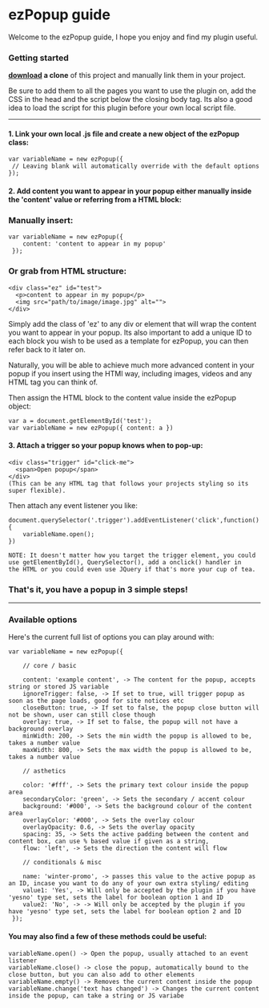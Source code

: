 # ezPopup guide
Welcome to the ezPopup guide, I hope you enjoy and find my plugin useful.

### Getting started

 **[download](https://github.com/senwmn/ezPopup/archive/main.zip) a clone** of this project and manually link them in your project.

Be sure to add them to all the pages you want to use the plugin on, add the CSS in the head and the script below the closing body tag. Its also a good idea to load the script for this plugin before your own local script file.


***

#### 1. Link your own local .js file and create a new object of the ezPopup class:

    var variableName = new ezPopup({
     // Leaving blank will automatically override with the default options
    });

#### 2. Add content you want to appear in your popup either manually inside the 'content' value **or** referring from a HTML block:
### Manually insert:
     
    var variableName = new ezPopup({     
        content: 'content to appear in my popup'
     });

### Or grab from HTML structure:
    <div class="ez" id="test">
      <p>content to appear in my popup</p> 
      <img src="path/to/image/image.jpg" alt="">
    </div>

Simply add the class of 'ez' to any div or element that will wrap the content you want to appear in your popup. Its also important to add a unique ID to each block you wish to be used as a template for ezPopup, you can then refer back to it later on.

Naturally, you will be able to achieve much more advanced content in your popup if you insert using the HTMl way, including images, videos and any HTML tag you can think of. 

Then assign the HTML block to the content value inside the ezPopup object:
 
    var a = document.getElementById('test'); 
    var variableName = new ezPopup({ content: a })

#### 3.  Attach a trigger so your popup knows when to pop-up:

    <div class="trigger" id="click-me">  
      <span>Open popup</span>  
    </div>
    (This can be any HTML tag that follows your projects styling so its super flexible).

Then attach any event listener you like:

    document.querySelector('.trigger').addEventListener('click',function(){ 
        variableName.open();  
    })

    NOTE: It doesn't matter how you target the trigger element, you could use getElementById(), QuerySelector(), add a onclick() handler in 
    the HTML or you could even use JQuery if that's more your cup of tea.

### That's it, you have a popup in 3 simple steps!


***

### Available options 

Here's the current full list of options you can play around with:

    var variableName = new ezPopup({  
  
        // core / basic 

        content: 'example content', -> The content for the popup, accepts string or stored JS variable
        ignoreTrigger: false, -> If set to true, will trigger popup as soon as the page loads, good for site notices etc
        closeButton: true, -> If set to false, the popup close button will not be shown, user can still close though
        overlay: true, -> If set to false, the popup will not have a background overlay
        minWidth: 200, -> Sets the min width the popup is allowed to be, takes a number value
        maxWidth: 800, -> Sets the max width the popup is allowed to be, takes a number value
        
        // asthetics

        color: '#fff', -> Sets the primary text colour inside the popup area
        secondaryColor: 'green', -> Sets the secondary / accent colour
        background: '#000', -> Sets the background colour of the content area
        overlayColor: '#000', -> Sets the overlay colour
        overlayOpacity: 0.6, -> Sets the overlay opacity
        spacing: 35, -> Sets the active padding between the content and content box, can use % based value if given as a string,
        flow: 'left', -> Sets the direction the content will flow
       
        // conditionals & misc
     
        name: 'winter-promo', -> passes this value to the active popup as an ID, incase you want to do any of your own extra styling/ editing
        value1: 'Yes', -> Will only be accepted by the plugin if you have 'yesno' type set, sets the label for boolean option 1 and ID
        value2: 'No', -> -> Will only be accepted by the plugin if you have 'yesno' type set, sets the label for boolean option 2 and ID        
     });

#### You may also find a few of these methods could be useful:

    variableName.open() -> Open the popup, usually attached to an event listener
    variableName.close() -> close the popup, automatically bound to the close button, but you can also add to other elements
    variableName.empty() -> Removes the current content inside the popup
    variableName.change('text has changed') -> Changes the current content inside the popup, can take a string or JS variabe
